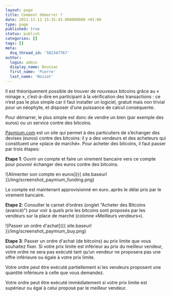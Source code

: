 ```yaml
---
layout: page
title: Comment démarrer ?
date: 2011-11-11 15:35:43.000000000 +01:00
type: page
published: true
status: publish
categories: []
tags: []
meta:
  dsq_thread_id: '502347767'
author:
  login: admin
  display_name: Boussac
  first_name: 'Pierre'
  last_name: 'Noizat'
---
```

Il est théoriquement possible de trouver de nouveaux bitcoins grâce au « minage », c’est-à-dire en participant à la vérification des transactions : ce n’est pas le plus simple car il faut installer un logiciel, gratuit mais non trivial pour un néophyte, et disposer d’une puissance de calcul conséquente.

Pour démarrer, le plus simple est donc de vendre un bien (par exemple des euros) ou un service contre des bitcoins.

[Paymium.com](https://paymium.com) est un site qui permet à des particuliers de s’échanger des devises (euros) contre des bitcoins: il y a des vendeurs et des acheteurs qui constituent une «place de marché».
Pour acheter des bitcoins, il faut passer par trois étapes:

**Etape 1**: Ouvrir un compte et faire un virement bancaire vers ce compte pour pouvoir échanger des euros contre des bitcoins.

![Alimenter son compte en euros]({{ site.baseurl }}/img/screenshot_paymium_funding.png)

Le compte est maintenant approvisionné en euro..après le délai pris par le virement bancaire.

**Etape 2**: Consulter le carnet d’ordres (onglet "Acheter des Bitcoins (avancé)") pour voir à quels prix les bitcoins sont proposés par les vendeurs sur la place de marché (colonne «Meilleurs vendeurs»).

![Passer un ordre d'achat]({{ site.baseurl }}/img/screenshot_paymium_buy.png)

**Etape 3**: Passer un ordre d'achat (de bitcoins) au prix limite que vous souhaitez fixer. Si votre prix limite est inférieur au prix du meilleur vendeur, votre ordre ne sera pas exécuté tant qu’un vendeur ne proposera pas une offre inférieure ou égale à votre prix limite. 

Votre ordre peut être exécuté partiellement si les vendeurs proposent une quantité inférieure à celle que vous demandez.

Votre ordre peut être exécuté immédiatement si votre prix limite est supérieur ou égal à celui proposé par le meilleur vendeur.

